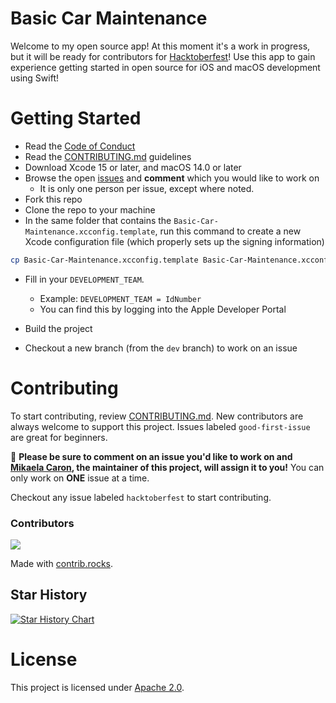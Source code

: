 # Basic Car Maintenance
Welcome to my open source app! At this moment it's a work in progress, but it will be ready for contributors for [Hacktoberfest](https://hacktoberfest.com/)! Use this app to gain experience getting started in open source for iOS and macOS development using Swift!

# Getting Started
* Read the [Code of Conduct](https://github.com/mikaelacaron/Basic-Car-Maintenance/blob/main/CODE_OF_CONDUCT.md)
* Read the [CONTRIBUTING.md](https://github.com/mikaelacaron/Basic-Car-Maintenance/blob/main/CONTRIBUTING.md) guidelines
* Download Xcode 15 or later, and macOS 14.0 or later
* Browse the open [issues](https://github.com/mikaelacaron/Basic-Car-Maintenance/issues) and **comment** which you would like to work on
   * It is only one person per issue, except where noted.
* Fork this repo
* Clone the repo to your machine
* In the same folder that contains the `Basic-Car-Maintenance.xcconfig.template`, run this command to create a new Xcode configuration file (which properly sets up the signing information)

```sh
cp Basic-Car-Maintenance.xcconfig.template Basic-Car-Maintenance.xcconfig
```

* Fill in your `DEVELOPMENT_TEAM`.
   * Example: `DEVELOPMENT_TEAM = IdNumber`
   * You can find this by logging into the Apple Developer Portal
* Build the project

* Checkout a new branch (from the `dev` branch) to work on an issue

# Contributing
To start contributing, review [CONTRIBUTING.md](https://github.com/mikaelacaron/Basic-Car-Maintenance/blob/main/CONTRIBUTING.md). New contributors are always welcome to support this project. Issues labeled `good-first-issue` are great for beginners.

:eyes: **Please be sure to comment on an issue you'd like to work on and [Mikaela Caron](https://github.com/mikaelacaron), the maintainer of this project, will assign it to you!** You can only work on **ONE** issue at a time.

Checkout any issue labeled `hacktoberfest` to start contributing.

### Contributors
<a href="https://github.com/mikaelacaron/Basic-Car-Maintenance/graphs/contributors">
  <img src="https://contrib.rocks/image?repo=mikaelacaron/Basic-Car-Maintenance" />
</a>

Made with [contrib.rocks](https://contrib.rocks).

## Star History

<a href="https://star-history.com/#mikaelacaron/Basic-Car-Maintenance&Date">
  <picture>
    <source media="(prefers-color-scheme: dark)" srcset="https://api.star-history.com/svg?repos=mikaelacaron/Basic-Car-Maintenance&type=Date&theme=dark" />
    <source media="(prefers-color-scheme: light)" srcset="https://api.star-history.com/svg?repos=mikaelacaron/Basic-Car-Maintenance&type=Date" />
    <img alt="Star History Chart" src="https://api.star-history.com/svg?repos=mikaelacaron/Basic-Car-Maintenance&type=Date" />
  </picture>
</a>


# License
This project is licensed under [Apache 2.0](https://github.com/mikaelacaron/Basic-Car-Maintenance/blob/main/LICENSE).
